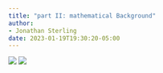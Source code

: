 ```yaml
---
title: "part II: mathematical Background"
author:
- Jonathan Sterling
date: 2023-01-19T19:30:20-05:00
---
```


![](jms-0010)
![](jms-0011)

